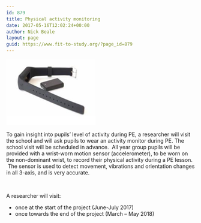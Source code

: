 ```yaml
---
id: 879
title: Physical activity monitoring
date: 2017-05-16T12:02:24+00:00
author: Nick Beale
layout: page
guid: https://www.fit-to-study.org/?page_id=879
---
```

[<img class="size-full wp-image-919 alignleft" src="/wp-content/uploads/2017/05/AX3.jpg?resize=238%2C176&#038;ssl=1" alt="" width="238" height="176" data-recalc-dims="1" />](/wp-content/uploads/2017/05/AX3.jpg?ssl=1)

To gain insight into pupils’ level of activity during PE, a researcher will visit the school and will ask pupils to wear an activity monitor during PE. The school visit will be scheduled in advance.  All year group pupils will be provided with a wrist-worn motion sensor (accelerometer), to be worn on the non-dominant wrist, to record their physical activity during a PE lesson.  The sensor is used to detect movement, vibrations and orientation changes in all 3-axis, and is very accurate.

&nbsp;

A researcher will visit:

  * once at the start of the project (June-July 2017)
  * once towards the end of the project (March &#8211; May 2018)